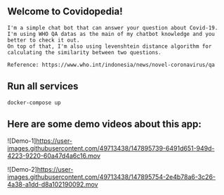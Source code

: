 ## Welcome to Covidopedia! 

```
I'm a simple chat bot that can answer your question about Covid-19.
I'm using WHO QA datas as the main of my chatbot knowledge and you better to check it out.
On top of that, I'm also using levenshtein distance algorithm for calculating the similarity between two questions.

Reference: https://www.who.int/indonesia/news/novel-coronavirus/qa
```

## Run all services

```
docker-compose up
```

## Here are some demo videos about this app:

![Demo-1]https://user-images.githubusercontent.com/49713438/147895739-6491d651-949d-4223-9220-60a47d4a6c16.mov

![Demo-2]https://user-images.githubusercontent.com/49713438/147895754-2e4b78a6-3c26-4a38-a1dd-d8a102190092.mov

